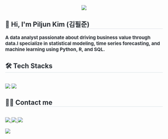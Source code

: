 <div align= "center">
    <img src="https://capsule-render.vercel.app/api?type=waving&color=f0cbcb&height=240&text=PilJun's%20GitHub&animation=&fontColor=40008f&fontSize=70" />
    </div>
    <div style="text-align: left;"> 
    <h2 style="border-bottom: 1px solid #d8dee4; color: #282d33;"> 👋 Hi, I'm Piljun Kim (김필준) </h2>  
    <div style="font-weight: 700; font-size: 15px; text-align: left; color: #282d33;"> A data analyst passionate about driving business value through data.</li>I specialize in statistical modeling, time series forecasting, and machine learning using Python, R, and SQL. </div> 
    </div>
    <div style="text-align: left;">
    <h2 style="border-bottom: 1px solid #d8dee4; color: #282d33;"> 🛠️ Tech Stacks </h2> <br> 
    <div style="margin: ; text-align: left;" "text-align: left;"> <img src="https://img.shields.io/badge/Python-3776AB?style=for-the-badge&logo=Python&logoColor=white">
          <img src="https://img.shields.io/badge/MySQL-4479A1?style=for-the-badge&logo=MySQL&logoColor=white">
          </div>
    </div>
    <div style="text-align: left;">
    <h2 style="border-bottom: 1px solid #d8dee4; color: #282d33;"> 🧑‍💻 Contact me </h2> <br> 
    <div style="text-align: left;"> <a href=> <img src="https://img.shields.io/badge/Instagram-E4405F?style=for-the-badge&logo=Instagram&logoColor=white&link="> </a>
         <a href=https://www.notion.so/abbb0b673a594e5899f3ad4a2880e666?source=copy_link> <img src="https://img.shields.io/badge/Notion-000000?style=for-the-badge&logo=Notion&logoColor=white&link=https://www.notion.so/abbb0b673a594e5899f3ad4a2880e666?source=copy_link"> </a>
         <a href=mailto:kimpillj@gmail.com> <img src="https://img.shields.io/badge/Gmail-EA4335?style=for-the-badge&logo=Gmail&logoColor=white&link=mailto:kimpillj@gmail.com"> </a>
          </div>  <br> 
    <div style="text-align: left;"> <a href="https://hits.seeyoufarm.com"> <img src="https://hits.seeyoufarm.com/api/count/incr/badge.svg?url=https%3A%2F%2Fgithub.com%2F👋 Hi, I'm Piljun Kim (김필준)%2F&count_bg=%23000000&title_bg=%23000000&icon=github.svg&icon_color=%23FFFFFF&title=GitHub&edge_flat=false"/></a>
       </div> 
    </div>
    
